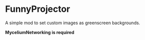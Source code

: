 # FunnyProjector

A simple mod to set custom images as greenscreen backgrounds.

**MyceliumNetworking is required**